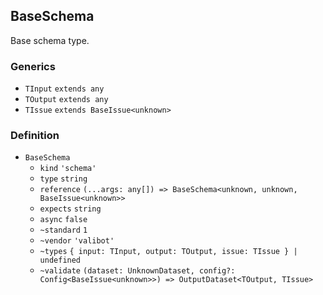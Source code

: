 BaseSchema
----------

Base schema type.

### Generics

*   `TInput` `extends any`
*   `TOutput` `extends any`
*   `TIssue` `extends BaseIssue<unknown>`

### Definition

*   `BaseSchema`
    *   `kind` `'schema'`
    *   `type` `string`
    *   `reference` `(...args: any[]) => BaseSchema<unknown, unknown, BaseIssue<unknown>>`
    *   `expects` `string`
    *   `async` `false`
    *   `~standard` `1`
    *   `~vendor` `'valibot'`
    *   `~types` `{ input: TInput, output: TOutput, issue: TIssue } | undefined`
    *   `~validate` `(dataset: UnknownDataset, config?: Config<BaseIssue<unknown>>) => OutputDataset<TOutput, TIssue>`